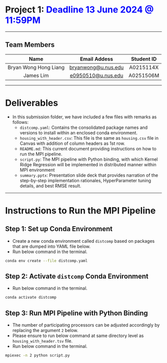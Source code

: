 # Project 1: <span style="color:blue">Deadline 13 June 2024 @ 11:59PM</span>

---

## Team Members

| Name                 | Email Addess       | Student ID |
|:--------------------:|:------------------:|:----------:|
|Bryan Wong Hong Liang |bryanwong@u.nus.edu | A0215114X  |
|James Lim             | e0950510@u.nus.edu | A0251506M  |

---

# Deliverables 

- In this submission folder, we have included a few files with remarks as follows:
    - `distcomp.yaml`: Contains the consolidated package names and versions to install within an enclosed conda environment.
    - `housing_with_header.csv`: This file is the same as `housing.csv` file in Canvas with addition of column headers as 1st row.
    - `README.md`: This current document providing instructions on how to run the MPI pipeline.
    - `script.py`: The MPI pipeline with Python binding, with which Kernel Ridge Regression will be implemented in distributed manner within MPI environment
    - `summary.pptx`: Presentation slide deck that provides narration of the step-by-step implementation rationales, HyperParameter tuning details, and best RMSE result.

---

# Instructions to Run the MPI Pipeline

## Step 1: Set up Conda Environment

- Create a new conda environment called `distcomp` based on packages that are dumped into YAML file below.
- Run below command in the terminal.

```bash
conda env create --file distcomp.yaml
```

## Step 2: Activate `distcomp` Conda Environment

- Run below command in the terminal.

```bash
conda activate distcomp
```

## Step 3: Run MPI Pipeline with Python Binding

- The number of participating processors can be adjusted accordingly by replacing the argument `2` below.
- Please ensure to run below command at same directory level as `housing_with_header.tsv` file.
- Run below command in the terminal. 

```bash
mpiexec -n 2 python script.py
```
